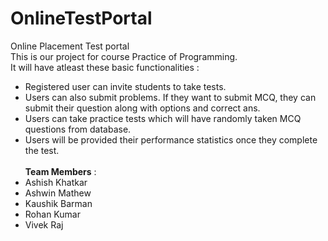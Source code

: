 # OnlineTestPortal
Online Placement Test portal<br>
This is our project for course Practice of Programming.<br>
It will have atleast these basic functionalities : 
* Registered user can invite students to take tests.
* Users can also submit problems. If they want to submit MCQ, they can submit their question along with options and correct ans.
* Users can take practice tests which will have randomly taken MCQ questions from database. 
* Users will be provided their performance statistics once they complete the test.
<br><br>
<b>Team Members</b> :
* Ashish Khatkar
* Ashwin Mathew
* Kaushik Barman
* Rohan Kumar
* Vivek Raj
